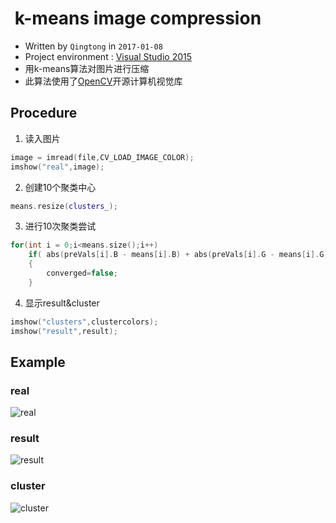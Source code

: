 #  k-means image compression
* Written by `Qingtong` in `2017-01-08`
* Project environment : [Visual Studio 2015](http://download.microsoft.com/download/B/4/8/B4870509-05CB-447C-878F-2F80E4CB464C/vs2015.com_chs.iso)
* 用k-means算法对图片进行压缩<br>
* 此算法使用了[OpenCV](https://opencv.org)开源计算机视觉库<br>
## Procedure
1. 读入图片<br>
```c++
image = imread(file,CV_LOAD_IMAGE_COLOR);
imshow("real",image);
```
2. 创建10个聚类中心<br>
```c++
means.resize(clusters_);
```
3. 进行10次聚类尝试<br>
```c++
for(int i = 0;i<means.size();i++)
	if( abs(preVals[i].B - means[i].B) + abs(preVals[i].G - means[i].G) + abs(preVals[i].R - means[i].R) > 10)
	{
		converged=false;
	}
```
4. 显示result&cluster<br>
```c++
imshow("clusters",clustercolors);
imshow("result",result);
```
## Example
### real
![real](http://112.74.19.125/owncloud/index.php/s/8PyoRhqFWAtxUiI/download "real")
### result
![result](http://112.74.19.125/owncloud/index.php/s/bDr914hNhL7yob6/download "result")
### cluster
![cluster](http://112.74.19.125/owncloud/index.php/s/u0Y2U4jYraN1NZ1/download "cluster")
